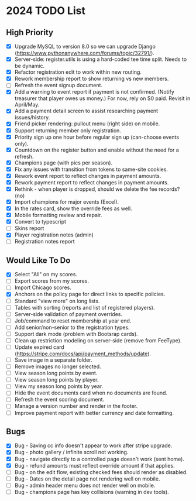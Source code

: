 # 2024 TODO List

## High Priority

- [x] Upgrade MySQL to version 8.0 so we can upgrade Django
      (https://www.pythonanywhere.com/forums/topic/32791/).
- [x] Server-side: register.utils is using a hard-coded tee time split. Needs to be dynamic.
- [x] Refactor registration edit to work within new routing.
- [x] Rework membership report to show returning vs new members.
- [ ] Refresh the event signup document.
- [x] Add a warning to event report if payment is not confirmed. (Notify treasurer that player owes
      us money.) For now, rely on $0 paid. Revisit in April/May.
- [x] Add a payment detail screen to assist researching payment issues/history.
- [x] Friend picker rendering: pullout menu (right side) on mobile.
- [x] Support returning member only registration.
- [x] Priority sign up one hour before regular sign up (can-choose events only).
- [x] Countdown on the register button and enable without the need for a refresh.
- [x] Champions page (with pics per season).
- [x] Fix any issues with transition from tokens to same-site cookies.
- [x] Rework event report to reflect changes in payment amounts.
- [x] Rework payment report to reflect changes in payment amounts.
- [x] Rethink - when player is dropped, should we delete the fee records? (no)
- [x] Import champions for major events (Excel).
- [x] In the rates card, show the override fees as well.
- [x] Mobile formatting review and repair.
- [x] Convert to typescript
- [ ] Skins report
- [x] Player registration notes (admin)
- [ ] Registration notes report

## Would Like To Do

- [x] Select "All" on my scores.
- [ ] Export scores from my scores.
- [ ] Import Chicago scores.
- [x] Anchors on the policy page for direct links to specific policies.
- [ ] Standard "view more" on long lists.
- [ ] Tables with sorting (reports and list of registered players).
- [ ] Server-side validation of payment overrides.
- [ ] Job/command to reset membership at year end.
- [ ] Add senior/non-senior to the registration types.
- [ ] Support dark mode (problem with Bootsrap cards).
- [ ] Clean up restriction modeling on server-side (remove from FeeType).
- [ ] Update expired card (https://stripe.com/docs/api/payment_methods/update).
- [ ] Save image in a separate folder.
- [ ] Remove images no longer selected.
- [ ] View season long points by event.
- [ ] View season long points by player.
- [ ] View my season long points by year.
- [ ] Hide the event documents card when no documents are found.
- [ ] Refresh the event scoring document.
- [ ] Manage a version number and render in the footer.
- [ ] Improve payment report with better currency and date formatting.

## Bugs

- [x] Bug - Saving cc info doesn't appear to work after stripe upgrade.
- [x] Bug - photo gallery / infinite scroll not working.
- [x] Bug - navigate directly to a controlled page doesn't work (sent home).
- [x] Bug - refund amounts must reflect override amount if that applies.
- [ ] Bug - on the edit flow, existing checked fees should render as disabled.
- [ ] Bug - Dates on the detail page not rendering well on mobile.
- [ ] Bug - admin header menu does not render well on mobile.
- [ ] Bug - champions page has key collisions (warning in dev tools).
